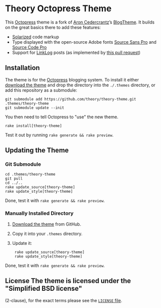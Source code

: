 Theory Octopress Theme
======================

This [Octopress] theme is a fork of [Aron Cedercrantz]’s [BlogTheme]. It
builds on the great basics there to add these features:

* [Solarized] code markup
* Type displayed with the open-source Adobe fonts [Source Sans Pro] and
  [Source Code Pro]
* Support for [LinkLog] posts (as implemented by [this pull request])

Installation
------------

The theme is for the [Octopress] blogging system. To install it either
[download the theme](https://github.com/theory/theory-theme/zipball/master)
and drop the directory into the `./.themes` directory, or add this repository
as a submodule:

    git submodule add https://github.com/theory/theory-theme.git .themes/theory-theme
    git submodule update --init

You then need to tell Octopress to "use" the new theme.

    rake install[theory-theme]

Test it out by running `rake generate && rake preview`.

Updating the Theme
------------------

### Git Submodule

    cd .themes/theory-theme
    git pull
    cd ../..
    rake update_source[theory-theme]
    rake update_style[theory-theme]
    
Done, test it with `rake generate && rake preview`.

### Manually Installed  Directory

1. [Download the theme](https://github.com/theory/theory-theme/zipball/master)
   from GitHub.
2. Copy it into your `.themes` directory.
3. Update it:

        rake update_source[theory-theme]
        rake update_style[theory-theme]

Done, test it with `rake generate && rake preview`.

## License The theme is licensed under the "Simplified BSD license"
(2-clause), for the exact terms please see the [`LICENSE` file].

[Octopress]: http://octopress.org/
[Aron Cedercrantz]: http://aron.cedercrantz.com/
[BlogTheme]: https://github.com/rastersize/BlogTheme/
[Solarized]: http://blog.teamtreehouse.com/solarized
[Source Sans Pro]: https://github.com/adobe/source-sans-pro/
[Source Code Pro]: https://github.com/adobe/source-code-pro/
[LinkLog]: http://octopress.org/docs/blogging/linklog/
[this pull request]: https://github.com/imathis/octopress/pull/1320
[`LICENSE` file]: https://github.com/rastersize/BlogTheme/blob/master/LICENSE